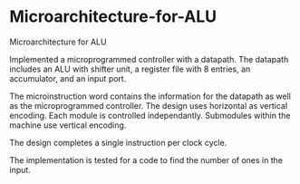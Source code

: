 # Microarchitecture-for-ALU
Microarchitecture for ALU

Implemented a microprogrammed controller with a datapath. The datapath includes an ALU with shifter unit, a register file with 8 entries, an accumulator, and an input port.

The microinstruction word contains the information for the datapath as well as the microprogrammed controller. The design uses horizontal as vertical encoding. Each module is controlled independantly. Submodules within the machine use vertical encoding. 

The design completes a single instruction per clock cycle.

The implementation is tested for a code to find the number of ones in the input.
